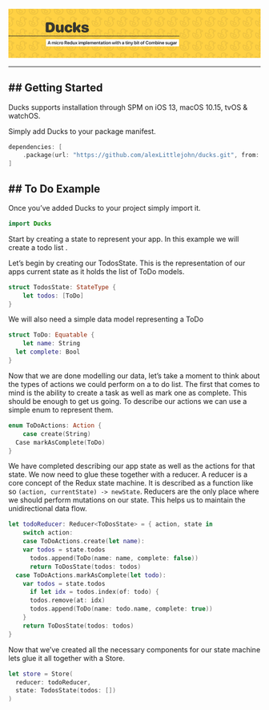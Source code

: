 ![header](./header.png)

- - - -

## ## Getting Started
Ducks supports installation through SPM on iOS 13, macOS 10.15, tvOS & watchOS.

Simply add Ducks to your package manifest.

```swift
dependencies: [
    .package(url: "https://github.com/alexLittlejohn/ducks.git", from: "1.0.0")
]
```

## ## To Do Example
Once you’ve added Ducks to your project simply import it.

```swift
import Ducks
```

Start by creating a state to represent your app. In this example we will create a todo list .

Let’s begin by creating our TodosState.  This is the representation of our apps current state as it holds the list of ToDo models.

```swift
struct TodosState: StateType {
	let todos: [ToDo]
}
```

We will also need a simple data model representing a ToDo

```swift
struct ToDo: Equatable {
	let name: String
  let complete: Bool
}
```

Now that we are done modelling our data, let’s take a moment to think about the types of actions we could perform on a to do list. The first that comes to mind is the ability to create a task as well as mark one as complete. This should be enough to get us going. To describe our actions we can use a simple enum to represent them.

```swift
enum ToDoActions: Action {
	case create(String)
  Case markAsComplete(ToDo)
}
```

We have completed describing our app state as well as the actions for that state. We now need to glue these together with a reducer. A reducer is a core concept of the Redux state machine. It is described as a function like so `(action, currentState) -> newState`. Reducers are the only place where we should perform mutations on our state. This helps us to maintain the unidirectional data flow. 

```swift
let todoReducer: Reducer<ToDosState> = { action, state in
	switch action:
	case ToDoActions.create(let name):
    var todos = state.todos
	  todos.append(ToDo(name: name, complete: false))
	  return ToDosState(todos: todos)
  case ToDoActions.markAsComplete(let todo):
    var todos = state.todos
	  if let idx = todos.index(of: todo) {
      todos.remove(at: idx)
      todos.append(ToDo(name: todo.name, complete: true))
    }
    return ToDosState(todos: todos)
} 
```

Now that we’ve created all the necessary components for our state machine lets glue it all together with a Store.

```swift
let store = Store(
  reducer: todoReducer, 
  state: TodosState(todos: [])
)
```

